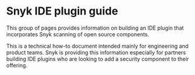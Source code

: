 # Snyk IDE plugin guide

This group of pages provides information on building an IDE plugin that incorporates Snyk scanning of open source components.

This is a technical how-to document intended mainly for engineering and product teams. Snyk is providing this information especially for partners building IDE plugins who are looking to add a security component to their offering.&#x20;
